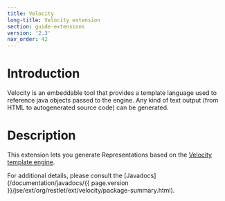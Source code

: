 ```yaml
---
title: Velocity
long-title: Velocity extension
section: guide-extensions
version: '2.3'
nav_order: 42
---
```

# Introduction

Velocity is an embeddable tool that provides a template language used to
reference java objects passed to the engine. Any kind of text output
(from HTML to autogenerated source code) can be generated.

# Description

This extension lets you generate Representations based on the [Velocity
template
engine](http://velocity.apache.org/engine/).

For additional details, please consult the
[Javadocs](/documentation/javadocs/{{ page.version }}/jse/ext/org/restlet/ext/velocity/package-summary.html).
